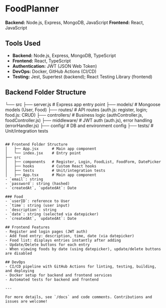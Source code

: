 # FoodPlanner

 **Backend:** Node.js, Express, MongoDB, JavaScript
 **Frontend:** React, JavaScript

## Tools Used
- **Backend:** Node.js, Express, MongoDB, TypeScript
- **Frontend:** React, TypeScript
- **Authentication:** JWT (JSON Web Token)
- **DevOps:** Docker, GitHub Actions (CI/CD)
- **Testing:** Jest, Supertest (backend); React Testing Library (frontend)

## Backend Folder Structure
└── src
	├── server.js      # Express app entry point
	├── models/        # Mongoose models (User, Food)
	├── routes/        # API routes (auth.js: register, login; food.js: CRUD)
	├── controllers/   # Business logic (authController.js, foodController.js)
	├── middleware/    # JWT auth (auth.js), error handling (errorHandler.js)
├── config/        # DB and environment config
├── tests/         # Unit/integration tests
```

## Frontend Folder Structure
│   ├── App.jsx      # Main app component
│   └── index.jsx    # Entry point
├── src
│   ├── components   # Register, Login, FoodList, FoodForm, DatePicker
│   ├── hooks        # Custom React hooks
│   ├── tests        # Unit/integration tests
│   ├── App.tsx      # Main app component
- `email`: string
- `password`: string (hashed)
- `createdAt`, `updatedAt`: Date

### Food
- `userID`: reference to User
- `time`: string (user input)
- `description`: string
- `date`: string (selected via datepicker)
- `createdAt`, `updatedAt`: Date

## Frontend Features
- Register and login pages (JWT auth)
- Add food entry: description, time, date (via datepicker)
- Food list: displays entries instantly after adding
- Update/Delete buttons for each entry
- When viewing foods by date (using datepicker), update/delete buttons are disabled

## DevOps
- CI/CD pipeline with GitHub Actions for linting, testing, building, and deploying
- Docker setup for backend and frontend services
- Automated tests for backend and frontend

---

For more details, see `/docs` and code comments. Contributions and issues are welcome!
